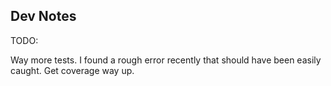 ## Dev Notes

TODO:

Way more tests. I found a rough error recently that should have been easily
caught. Get coverage way up.